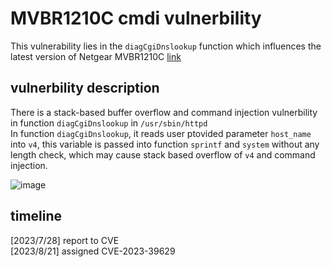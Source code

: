 # MVBR1210C cmdi vulnerbility

This vulnerability lies in the `diagCgiDnslookup` function which influences the latest version of Netgear MVBR1210C [link](https://www.netgear.com/support/product/mvbr1210c#download)

## vulnerbility description

There is a stack-based buffer overflow and command injection vulnerbility in function `diagCgiDnslookup` in `/usr/sbin/httpd` </br>
In function `diagCgiDnslookup`, it reads user ptovided parameter `host_name` into `v4`, this variable is passed into function `sprintf` and `system` without any length check, which may cause stack based overflow of `v4` and command injection.

![image](https://github.com/Nicholas-wei/bug-discovery/assets/63231742/b3be1387-e8b7-4da8-82f5-a1238c23927c)

## timeline

[2023/7/28] report to CVE</br>
[2023/8/21] assigned CVE-2023-39629
